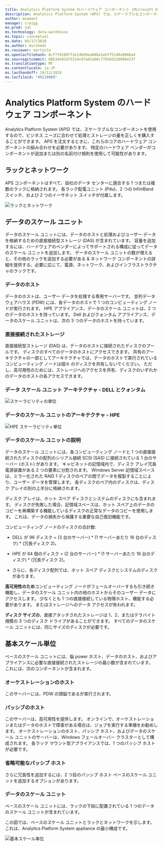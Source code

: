 ```yaml
---
title: Analytics Platform System のハードウェア コンポーネント |Microsoft Docs
description: Analytics Platform System (APS) では、スケーラブルなコンポーネントを使用するので、ビジネス ニーズに合わせて処理とストレージの量を正しくを購入することができます。 APS を注文するときに、これらのコアのハードウェア コンポーネントの組み合わせを必要があります。
author: mzaman1
manager: craigg
ms.prod: sql
ms.technology: data-warehouse
ms.topic: conceptual
ms.date: 04/17/2018
ms.author: murshedz
ms.reviewer: martinle
ms.openlocfilehash: 8cf7fd100f72e14b09ea086a1ebff5140a9068a4
ms.sourcegitcommit: 08b3de02475314c07a82a88c77926d226098e23f
ms.translationtype: MT
ms.contentlocale: ja-JP
ms.lasthandoff: 10/12/2018
ms.locfileid: "49119969"
---
```

# <a name="hardware-components-for-analytics-platform-system"></a>Analytics Platform System のハードウェア コンポーネント

Analytics Platform System (APS) では、スケーラブルなコンポーネントを使用するので、ビジネス ニーズに合わせて処理とストレージの量を正しくを購入することができます。 APS を注文するときに、これらのコアのハードウェア コンポーネントの組み合わせを必要があります。 特定のハードウェア ベンダーがコンポーネントが追加または別の名前付け規則を使用して可能性があります。  
 
  
## <a name="rackandnetwork"></a>ラックとネットワーク 
 
APS コンポーネントはすべて、自社のデータ センターに適合する 1 つまたは複数のラックに格納されます。 各ラック配電ユニット (Pdu)、2 つの InfiniBand スイッチ、および 2 つのイーサネット スイッチが付属します。  
  
![ラックとネットワーク](media/rack-and-network.png "APS ラックし、ネットワーク")  
  
## <a name="datascaleunit"></a>データのスケール ユニット
 
データのスケール ユニットには、データのホストと処理およびユーザー データを格納するための直接接続型ストレージ (DAS) が含まれています。 容量を追加するには、ハードウェアのベンダーによってサポートされる構成に従ってデータのスケール ユニットを追加します。 データのスケール ユニットの数が増えると、その他のラックを追加する必要がある & ネットワーク コンポーネントの詳細を提供する、必要に応じて、電源、ネットワーク、およびインフラストラクチャのラックです。  
  
### <a name="data-host"></a>データのホスト  

データのホストは、ユーザー データを処理する専用サーバーです。 並列データ ウェアハウス (PDW) には、各データのホストで 1 つのコンピューティング ノードが実行されます。 HPE アプライアンス、データのスケール ユニットは、2 つのデータのホストを持っています。 Dell およびクォンタム アプライアンス、データのスケール ユニットは、次の 3 つのデータのホストを持っています。  
  
### <a name="direct-attached-storage"></a>直接接続されたストレージ
 
直接接続型ストレージ (DAS) は、データのホストに接続されたディスクのプールです。 ディスクのすべてのデータのホストにアクセスできます。 共有のアーキテクチャの一部としてアーキテクチャでは、データのホストで実行されているコンピューティング ノードは個々 のディスクを共有しないでください。 ただし、高可用性のためには、ストレージへのアクセスを共有、ディスクのいずれかのデータのホストの各アクセスできます。  
  
### <a name="data-scale-unit-architecture---dell-and-quanta"></a>データ スケール ユニット アーキテクチャ - DELL とクォンタム
  
![スケーラビリティの単位](media/scalability-unit-dell.png "Dell スケーラビリティの単位")  
  
### <a name="data-scale-unit-architecture---hpe"></a>データのスケール ユニットのアーキテクチャ - HPE 
 
![HPE スケーラビリティ単位](media/scalability-unit-hpe.png "HPE スケーラビリティの単位")  
  
### <a name="data-scale-unit-description"></a>データのスケール ユニットの説明

データのスケール ユニットには、各コンピューティング ノードと 1 つの直接接続されたディスクの配列のシリアル接続 SCSI (SAS) に接続されている 1 台のサーバー (ホスト) があります。 キャビネットの記憶域内で、ディスク アレイ冗長電源装置がある 2 つの要素に分割されます。 Windows Server 記憶域スペースは、ミラー化された RAID 1 ディスクのペアの間でデータを複製することにより、ユーザー データを管理します。 各ディスクのペア内のディスクは、ディスク アレイの別の上半分に格納されます。  
  
ディスク アレイは、ホット スペア ディスクとシステムのディスクにも含まれます。 ディスクが失敗した場合、記憶域スペースは、ホット スペア上のデータのコピーを再構築する機能しているディスクの正常なデータのコピーを使用します。 これは、データの損失から保護する重要な自己復旧機能です。  
  
コンピューティング ノードのディスクの合計数:  
  
-   DELL が 96 ディスク = (3 台のサーバー) * (1 サーバーあたり 16 台のディスク) \* (冗長ディスク 2)。  
  
-   HPE が 64 個のディスク = (2 台のサーバー) * (1 サーバーあたり 16 台のディスク) \* (冗長ディスク 2)。  
  
-   さらに、各ディスク配列では、ホット スペア ディスクとシステムのディスクがあります。  
  
**高可用性のため**コンピューティング ノードがフェールオーバーするも引き続き機能し、データのスケール ユニット内の他のホストからそのユーザー データにアクセスします。 少なくとも 1 つの直接接続している物理ホスト、機能する必要があります。 またはストレージへのデータ アクセスが失われます。  
  
**ディスク サイズの**、直接アタッチされたストレージは 1、2、またはテラバイト規模の 3 つのディスク ドライブがあることができます。 すべてのデータのスケール ユニットには、同じサイズのディスクが必要です。  
  
## <a name="basescaleunit"></a>基本スケール単位 
 
ベースのスケール ユニットには、脳 power ホスト、データのホスト、およびアプライアンスに必要な直接接続されたストレージの最小数が含まれています。 これには、次のコンポーネントが含まれます。 
  
### <a name="orchestration-host"></a>オーケストレーションのホスト  
このサーバーには、PDW の頭脳であるが実行されます。
  
### <a name="passive-host"></a>パッシブのホスト  
このサーバーは、高可用性を提供します。 オンラインで、オーケストレーションまたはデータのホストで障害がある場合は、ジョブを実行する準備をお勧めします。 オーケストレーションのホスト、パッシブ ホスト、およびデータのスケール ユニットのサーバーは、Windows フェールオーバー クラスターとして構成されます。 各ラック マウント型アプライアンスでは、1 つのパッシブ ホストが必要です。  
  
### <a name="optional-passive-host"></a>省略可能なパッシブ ホスト  
さらに冗長性を追加するには、2 つ目のパッシブ ホスト ベースのスケール ユニットを追加するオプションがあります。  
  
### <a name="data-scale-unit"></a>データのスケール ユニット  
ベースのスケール ユニットには、ラックの下段に配置されている 1 つのデータのスケール ユニットが含まれています。  
  
この図では、ベースのスケール ユニットとラックとネットワークを示します。 これは、Analytics Platform System appliance の最小構成です。  
  
![基本スケール単位](media/base-scale-unit.png "ベースのスケール ユニット")  
 
